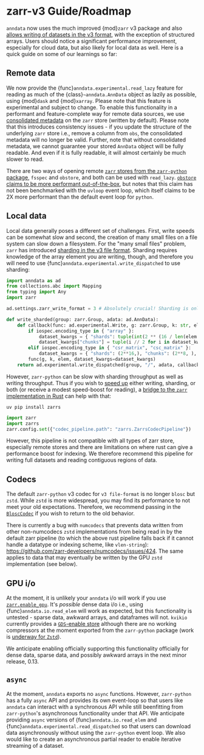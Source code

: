 # zarr-v3 Guide/Roadmap

`anndata` now uses the much improved {mod}`zarr` v3 package and also [allows writing of datasets in the v3 format](https://anndata.readthedocs.io/en/stable/generated/anndata.settings.html#anndata.settings.zarr_write_format), with the exception of structured arrays.  Users should notice a significant performance improvement, especially for cloud data, but also likely for local data as well.  Here is a quick guide on some of our learnings so far:

## Remote data

We now provide the {func}`anndata.experimental.read_lazy` feature for reading as much of the {class}`~anndata.AnnData` object as lazily as possible, using {mod}`dask` and {mod}`xarray`.  Please note that this feature is experimental and subject to change.  To enable this functionality in a performant and feature-complete way for remote data sources, we use [consolidated metadata](https://zarr.readthedocs.io/en/stable/user-guide/consolidated_metadata.html) on the `zarr` store (written by default).  Please note that this introduces consistency issues - if you update the structure of the underlying `zarr` store i.e., remove a column from `obs`, the consolidated metadata will no longer be valid.  Further, note that without consolidated metadata, we cannot guarantee your stored `AnnData` object will be fully readable.  And even if it is fully readable, it will almost certainly be much slower to read.

There are two ways of opening remote [`zarr` stores from the `zarr-python` package](https://zarr.readthedocs.io/en/stable/api/zarr/storage/index.html), `fsspec` and `obstore`, and both can be used with `read_lazy`.  [`obstore` claims to be more performant out-of-the-box](https://developmentseed.org/obstore/latest/performance), but notes that this claim has not been benchmarked with the `uvloop` event loop, which itself claims to be 2X more performant than the default event loop for `python`.

## Local data

Local data generally poses a different set of challenges.  First, write speeds can be somewhat slow and second, the creation of many small files on a file system can slow down a filesystem.  For the "many small files" problem, `zarr` has introduced [sharding in the v3 file format](https://zarr.readthedocs.io/en/stable/user-guide/performance.html#sharding). Sharding requires knowledge of the array element you are writing, though, and therefore you will need to use {func}`anndata.experimental.write_dispatched` to use sharding:

```python
import anndata as ad
from collections.abc import Mapping
from typing import Any
import zarr

ad.settings.zarr_write_format = 3 # Absolutely crucial! Sharding is only for the v3 file format!

def write_sharded(group: zarr.Group, adata: ad.AnnData):
    def callback(func: ad.experimental.Write, g: zarr.Group, k: str, elem: ad.typing.RWAble, dataset_kwargs: Mapping[str, Any], iospec: ad.experimental.IOSpec):
        if iospec.encoding_type in { "array" }:
            dataset_kwargs = { "shards": tuple(int(2 ** (16 / len(elem.shape))) for _ in elem.shape), **dataset_kwargs}
            dataset_kwargs["chunks"] = tuple(i // 2 for i in dataset_kwargs["shards"])
        elif iospec.encoding_type in { "csr_matrix", "csc_matrix" }:
            dataset_kwargs = { "shards": (2**16,), "chunks": (2**8, ), **dataset_kwargs }
        func(g, k, elem, dataset_kwargs=dataset_kwargs)
    return ad.experimental.write_dispatched(group, "/", adata, callback=callback)
```

However, `zarr-python` can be slow with sharding throughput as well as writing throughput.  Thus if you wish to [speed up](https://github.com/LDeakin/zarr_benchmarks) either writing, sharding, or both (or receive a modest speed-boost for reading), a [bridge to the `zarr` implementation in Rust](https://zarrs-python.readthedocs.io/en/latest/) can help with that:

```
uv pip install zarrs
```

```python
import zarr
import zarrs
zarr.config.set({"codec_pipeline.path": "zarrs.ZarrsCodecPipeline"})
```

However, this pipeline is not compatible with all types of zarr store, especially remote stores and there are limitations on where rust can give a performance boost for indexing.  We therefore recommend this pipeline for writing full datasets and reading contiguous regions of data.

## Codecs

The default `zarr-python` v3 codec for `v3 file-format` is no longer `blosc` but `zstd`.  While `zstd` is more widespread, you may find its performance to not meet your old expectations.  Therefore, we recommend passing in the [`BloscCodec`](https://zarr.readthedocs.io/en/stable/api/zarr/codecs/index.html#zarr.codecs.BloscCodec) if you wish to return to the old behavior.

There is currently a bug with `numcodecs` that prevents data written from other non-numcodecs `zstd` implementations from being read in by the default zarr pipeline (to which the above rust pipeline falls back if it cannot handle a datatype or indexing scheme, like `vlen-string`): https://github.com/zarr-developers/numcodecs/issues/424.  The same applies to data that may eventually be written by the GPU `zstd` implementation (see below).

## GPU i/o

At the moment, it is unlikely your `anndata` i/o will work if you use [`zarr.enable_gpu`](https://zarr.readthedocs.io/en/stable/user-guide/gpu.html#reading-data-into-device-memory).  It's *possible* dense data i/o i.e., using {func}`anndata.io.read_elem` will work as expected, but this functionality is untested - sparse data, awkward arrays, and dataframes will not.  `kvikio` currently provides a [`GDS`-enable store](https://docs.rapids.ai/api/kvikio/nightly/api/#kvikio.zarr.GDSStore) although there are no working compressors at the moment exported from the `zarr-python` package (work is [underway for `Zstd`](https://github.com/zarr-developers/zarr-python/pull/2863)).

We anticipate enabling officially supporting this functionality officially for dense data, sparse data, and possibly awkward arrays in the next minor release, 0.13.

## `async`

At the moment, `anndata` exports no `async` functions.  However, `zarr-python` has a fully `async` API and provides its own event-loop so that users like `anndata` can interact with a synchronous API while still beenfitting from `zarr-python`'s asynchronous functionality under that API.  We anticipate providing `async` versions of {func}`anndata.io.read_elem` and {func}`anndata.experimental.read_dispatched` so that users can download data asynchronously without using the `zarr-python` event loop.  We also would like to create an asynchronous partial reader to enable iterative streaming of a dataset.
